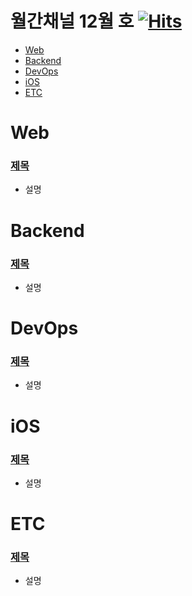 # 월간채널 12월 호 [![Hits](https://hits.seeyoufarm.com/api/count/incr/badge.svg?url=https%3A%2F%2Fgithub.com%2Fchannel-io%2Fmonthly-channel%2Fblob%2Fmain%2Fissues%2F2022-12.md&count_bg=%2379C83D&title_bg=%23555555&icon=&icon_color=%23E7E7E7&title=hits&edge_flat=false)](https://hits.seeyoufarm.com)

- [Web](#web)
- [Backend](#backend)
- [DevOps](#devops)
- [iOS](#ios)
- [ETC](#etc)

# Web
### [제목](링크)
- 설명

# Backend
### [제목](링크)
- 설명

# DevOps
### [제목](링크)
- 설명

# iOS
### [제목](링크)
- 설명

# ETC
### [제목](링크)
- 설명
